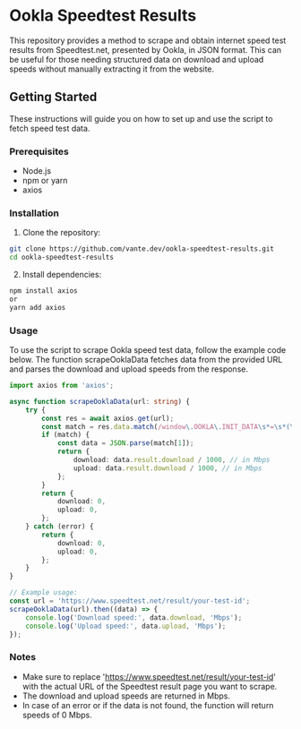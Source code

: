 # Ookla Speedtest Results
This repository provides a method to scrape and obtain internet speed test results from Speedtest.net, presented by Ookla, in JSON format. This can be useful for those needing structured data on download and upload speeds without manually extracting it from the website.

## Getting Started
These instructions will guide you on how to set up and use the script to fetch speed test data.

### Prerequisites
- Node.js
- npm or yarn
- axios

### Installation
1. Clone the repository:
```sh
git clone https://github.com/vante.dev/ookla-speedtest-results.git
cd ookla-speedtest-results
```

2. Install dependencies:
```sh
npm install axios
or
yarn add axios
```

### Usage
To use the script to scrape Ookla speed test data, follow the example code below. The function scrapeOoklaData fetches data from the provided URL and parses the download and upload speeds from the response.

```ts
import axios from 'axios';

async function scrapeOoklaData(url: string) {
    try {
        const res = await axios.get(url);
        const match = res.data.match(/window\.OOKLA\.INIT_DATA\s*=\s*(\{.*?\});/);
        if (match) {
            const data = JSON.parse(match[1]);
            return {
                download: data.result.download / 1000, // in Mbps
                upload: data.result.download / 1000, // in Mbps
            };
        }
        return {
            download: 0,
            upload: 0,
        };
    } catch (error) {
        return {
            download: 0,
            upload: 0,
        };
    }
}

// Example usage:
const url = 'https://www.speedtest.net/result/your-test-id';
scrapeOoklaData(url).then((data) => {
    console.log('Download speed:', data.download, 'Mbps');
    console.log('Upload speed:', data.upload, 'Mbps');
});
```

### Notes
- Make sure to replace 'https://www.speedtest.net/result/your-test-id' with the actual URL of the Speedtest result page you want to scrape.
- The download and upload speeds are returned in Mbps.
- In case of an error or if the data is not found, the function will return speeds of 0 Mbps.
